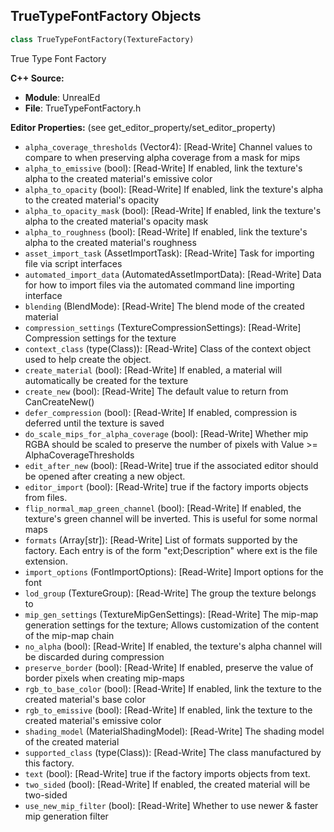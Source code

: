 ## TrueTypeFontFactory Objects

```python
class TrueTypeFontFactory(TextureFactory)
```

True Type Font Factory

**C++ Source:**

- **Module**: UnrealEd
- **File**: TrueTypeFontFactory.h

**Editor Properties:** (see get_editor_property/set_editor_property)

- ``alpha_coverage_thresholds`` (Vector4):  [Read-Write] Channel values to compare to when preserving alpha coverage from a mask for mips
- ``alpha_to_emissive`` (bool):  [Read-Write] If enabled, link the texture's alpha to the created material's emissive color
- ``alpha_to_opacity`` (bool):  [Read-Write] If enabled, link the texture's alpha to the created material's opacity
- ``alpha_to_opacity_mask`` (bool):  [Read-Write] If enabled, link the texture's alpha to the created material's opacity mask
- ``alpha_to_roughness`` (bool):  [Read-Write] If enabled, link the texture's alpha to the created material's roughness
- ``asset_import_task`` (AssetImportTask):  [Read-Write] Task for importing file via script interfaces
- ``automated_import_data`` (AutomatedAssetImportData):  [Read-Write] Data for how to import files via the automated command line importing interface
- ``blending`` (BlendMode):  [Read-Write] The blend mode of the created material
- ``compression_settings`` (TextureCompressionSettings):  [Read-Write] Compression settings for the texture
- ``context_class`` (type(Class)):  [Read-Write] Class of the context object used to help create the object.
- ``create_material`` (bool):  [Read-Write] If enabled, a material will automatically be created for the texture
- ``create_new`` (bool):  [Read-Write] The default value to return from CanCreateNew()
- ``defer_compression`` (bool):  [Read-Write] If enabled, compression is deferred until the texture is saved
- ``do_scale_mips_for_alpha_coverage`` (bool):  [Read-Write] Whether mip RGBA should be scaled to preserve the number of pixels with Value >= AlphaCoverageThresholds
- ``edit_after_new`` (bool):  [Read-Write] true if the associated editor should be opened after creating a new object.
- ``editor_import`` (bool):  [Read-Write] true if the factory imports objects from files.
- ``flip_normal_map_green_channel`` (bool):  [Read-Write] If enabled, the texture's green channel will be inverted. This is useful for some normal maps
- ``formats`` (Array[str]):  [Read-Write] List of formats supported by the factory. Each entry is of the form "ext;Description" where ext is the file extension.
- ``import_options`` (FontImportOptions):  [Read-Write] Import options for the font
- ``lod_group`` (TextureGroup):  [Read-Write] The group the texture belongs to
- ``mip_gen_settings`` (TextureMipGenSettings):  [Read-Write] The mip-map generation settings for the texture; Allows customization of the content of the mip-map chain
- ``no_alpha`` (bool):  [Read-Write] If enabled, the texture's alpha channel will be discarded during compression
- ``preserve_border`` (bool):  [Read-Write] If enabled, preserve the value of border pixels when creating mip-maps
- ``rgb_to_base_color`` (bool):  [Read-Write] If enabled, link the texture to the created material's base color
- ``rgb_to_emissive`` (bool):  [Read-Write] If enabled, link the texture to the created material's emissive color
- ``shading_model`` (MaterialShadingModel):  [Read-Write] The shading model of the created material
- ``supported_class`` (type(Class)):  [Read-Write] The class manufactured by this factory.
- ``text`` (bool):  [Read-Write] true if the factory imports objects from text.
- ``two_sided`` (bool):  [Read-Write] If enabled, the created material will be two-sided
- ``use_new_mip_filter`` (bool):  [Read-Write] Whether to use newer & faster mip generation filter

<a id="unreal.UnrealEditorSubsystem"></a>